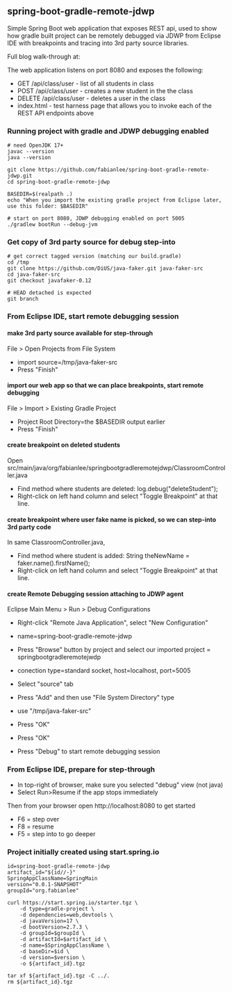 ## spring-boot-gradle-remote-jdwp

Simple Spring Boot web application that exposes REST api, used to show how gradle built project 
can be remotely debugged via JDWP from Eclipse IDE with breakpoints and tracing into 3rd 
party source libraries.

Full blog walk-through at: 

The web application listens on port 8080 and exposes the following:

* GET /api/class/user - list of all students in class
* POST /api/class/user - creates a new student in the the class
* DELETE /api/class/user - deletes a user in the class
* index.html - test harness page that allows you to invoke each of the REST API endpoints above

### Running project with gradle and JDWP debugging enabled


```
# need OpenJDK 17+
javac --version
java --version

git clone https://github.com/fabianlee/spring-boot-gradle-remote-jdwp.git
cd spring-boot-gradle-remote-jdwp

BASEDIR=$(realpath .)
echo "When you import the existing gradle project from Eclipse later, use this folder: $BASEDIR"

# start on port 8080, JDWP debugging enabled on port 5005
./gradlew bootRun --debug-jvm
```

### Get copy of 3rd party source for debug step-into

```
# get correct tagged version (matching our build.gradle)
cd /tmp 
git clone https://github.com/DiUS/java-faker.git java-faker-src
cd java-faker-src
git checkout javafaker-0.12

# HEAD detached is expected
git branch
```

### From Eclipse IDE, start remote debugging session

#### make 3rd party source available for step-through
File > Open Projects from File System
* import source=/tmp/java-faker-src
* Press "Finish"
  
#### import our web app so that we can place breakpoints, start remote debugging 
File > Import > Existing Gradle Project
* Project Root Directory=the $BASEDIR output earlier  
* Press "Finish"
  
#### create breakpoint on deleted students
Open src/main/java/org/fabianlee/springbootgradleremotejdwp/ClassroomController.java
* Find method where students are deleted:
   log.debug("deleteStudent");  
* Right-click on left hand column and select "Toggle Breakpoint" at that line.

#### create breakpoint where user fake name is picked, so we can step-into 3rd party code
In same ClassroomController.java,
* Find method where student is added:
   String theNewName = faker.name().firstName();
* Right-click on left hand column and select "Toggle Breakpoint" at that line.


#### create Remote Debugging session attaching to JDWP agent
Eclipse Main Menu > Run > Debug Configurations
* Right-click "Remote Java Application", select "New Configuration"

* name=spring-boot-gradle-remote-jdwp
* Press "Browse" button by project and select our imported project = springbootgradleremotejwdp
* conection type=standard socket, host=localhost, port=5005

* Select "source" tab
* Press "Add" and then use "File System Directory" type
* use "/tmp/java-faker-src"
* Press "OK"
* Press "OK"
  
* Press "Debug" to start remote debugging session

### From Eclipse IDE, prepare for step-through

* In top-right of browser, make sure you selected "debug" view (not java)
* Select Run>Resume if the app stops immediately

Then from your browser open http://localhost:8080 to get started
* F6 = step over
* F8 = resume
* F5 = step into to go deeper




### Project initially created using start.spring.io

```
id=spring-boot-gradle-remote-jdwp
artifact_id="${id//-}"
SpringAppClassName=SpringMain
version="0.0.1-SNAPSHOT"
groupId="org.fabianlee"

curl https://start.spring.io/starter.tgz \
    -d type=gradle-project \
    -d dependencies=web,devtools \
    -d javaVersion=17 \
    -d bootVersion=2.7.3 \
    -d groupId=$groupId \
    -d artifactId=$artifact_id \
    -d name=$SpringAppClassName \
    -d baseDir=$id \
    -d version=$version \
    -o ${artifact_id}.tgz

tar xf ${artifact_id}.tgz -C ../.
rm ${artifact_id}.tgz

```